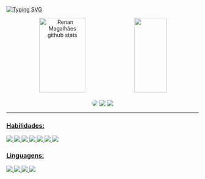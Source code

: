 [![Typing SVG](https://readme-typing-svg.herokuapp.com/?color=eba726&size=40&center=true&vCenter=true&width=1000&lines=Oiee,+Eu+sou+o+Renan+Magalhães+Lage;Estudante+de+Ciência+da+Computação;Bem+Vindo+ao+meu+perfil!+:%29)](https://git.io/typing-svg)

<div align="center">  
  <img width="49%" height="195px" src="https://github-readme-stats.vercel.app/api?username=RenanMagalhaesLage&show_icons=true&count_private=true&hide_border=true&title_color=eeaa26&icon_color=f5d11d&text_color=c9d1d9&bg_color=0d1117&rank_icon=github" alt="Renan Magalhães github stats" /> 
  <img width="41%" height="195px" src="https://github-readme-stats.vercel.app/api/top-langs/?username=RenanMagalhaesLage&layout=compact&hide_border=true&title_color=eeaa26&text_color=ff91a4&bg_color=0d1117&hide=ShaderLab,Hack,HLSL,Makefile,Yacc&langs_count=8&exclude_repo=Site-Pessoal-WordPress" />
</div>
<br>


<div align="center"> 
    <a href="https://br.linkedin.com/in/renan-magalh%C3%A3es-lage-1a1639222" target="_blank"><img src="https://img.shields.io/badge/-LinkedIn-%230077B5?style=for-the-badge&logo=linkedin&logoColor=white" style="border-radius: 30px" target="_blank"></a> 
  <a href = "mailto:renanlage50@gmail.com"> <img src="https://img.shields.io/badge/-Gmail-%23333?style=for-the-badge&logo=gmail&logoColor=white&color=red" target="_blank"></a>
  <a href="https://instagram.com/renanmagalhaex" target="_blank"><img src="https://img.shields.io/badge/-Instagram-%23E4405F?style=for-the-badge&logo=instagram&logoColor=white"</a>
</div>

<hr>

<div > 
  <h3>Habilidades:</h3>
  <img src="https://img.shields.io/badge/HTML5-E34F26?style=for-the-badge&logo=html5&logoColor=eeaa26&color=0d1117">
  <img src="https://img.shields.io/badge/CSS3-1572B6?style=for-the-badge&logo=css3&logoColor=eeaa26&color=0d1117">
  <img src="https://img.shields.io/badge/Bootstrap-563D7C?style=for-the-badge&logo=bootstrap&logo=react&logoColor=eeaa26&color=0d1117">
  <img src="https://img.shields.io/badge/Node.js-43853D?style=for-the-badge&logo=node.js&logoColor=eeaa26&color=0d1117">
  <img src="https://img.shields.io/badge/React-20232A?style=for-the-badge&logo=react&logoColor=eeaa26&color=0d1117">
  <img src="https://img.shields.io/badge/Express.js-404D59?style=for-the-badge&logoColor=eeaa26&color=0d1117">
  <img src="https://img.shields.io/badge/MySQL-00000F?style=for-the-badge&logo=mysql&logoColor=eeaa26&color=0d1117">
  
  <h3>Linguagens:</h3>
  <img src="https://img.shields.io/badge/C%2B%2B-00599C?style=for-the-badge&logo=c%2B%2B&logoColor=eeaa26&color=0d1117">
  <img src="https://img.shields.io/badge/Java-ED8B00?style=for-the-badge&logo=openjdk&logoColor=eeaa26&color=0d1117">
  <img src="https://img.shields.io/badge/Python-14354C?style=for-the-badge&logo=python&logoColor=eeaa26&color=0d1117">
  <img src="https://img.shields.io/badge/JavaScript-323330?style=for-the-badge&logo=javascript&logoColor=eeaa26&color=0d1117">
</div>
  

